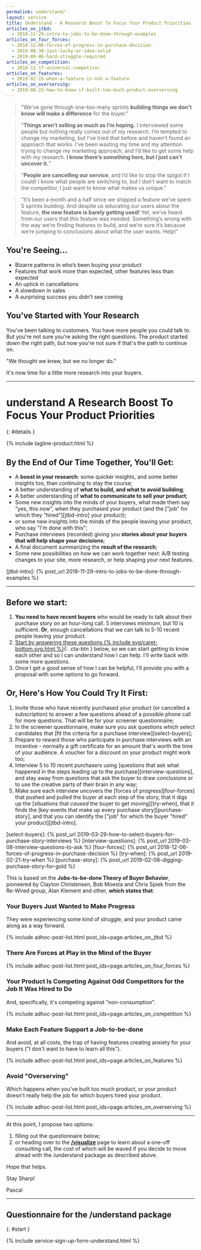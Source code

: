 ```yaml
---
permalink: understand/
layout: service
title: Understand - A Research Boost To Focus Your Product Priorities
articles_on_jtbd:
  - 2018-11-29-intro-to-jobs-to-be-done-through-examples
articles_on_four_forces:
  - 2018-12-06-forces-of-progress-in-purchase-decision
  - 2019-08-30-just-lucky-or-idea-solid
  - 2019-09-06-hard-struggle-required
articles_on_competition:
  - 2018-12-17-universal-competitor
articles_on_features: 
  - 2019-02-15-when-a-feature-is-not-a-feature
articles_on_overserving:
  - 2019-08-23-how-to-know-if-built-too-much-product-overserving
---
```


<div class="pitch-lead-up" markdown="1">

<div class="situation-quotes" markdown="1">

> "We've gone through one-too-many sprints **building things we don't know will make a difference** for the buyer."

> "**Things aren’t selling as much as I’m hoping.** I interviewed some people but nothing really comes out of my research. I’m tempted to change my marketing, but I’ve tried that before and haven’t found an approach that works. I’ve been wasting my time and my attention trying to change my marketing approach, and I’d like to get some help with my research. **I know there’s something here, but I just can’t uncover it.**"

</div>

<div class="pitch-lead-up-block" markdown="1">
<div class="situation-quotes" markdown="1">

> "**People are cancelling our service**, and I’d like to stop the spigot if I could! I know what people are switching to, but I don’t want to match the competitor, I just want to know what makes us unique."

> "It’s been a month and a half since we shipped a feature we’ve spent 5 sprints building. And despite us educating our users about the feature, **the new feature is barely getting used!** Yet, we’ve heard from our users that this feature was needed. Something’s wrong with the way we’re finding features to build, and we’re sure it’s because we’re jumping to conclusions about what the user wants. Help!"

</div>
</div>

<div class="pitch-lead-up-block" markdown="1">

## You're Seeing...

* Bizarre patterns in who’s been buying your product
* Features that work more than expected, other features less than expected
* An uptick in cancellations
* A slowdown in sales
* A surprising success you didn’t see coming

## You've Started with Your Research

You've been talking to customers. You have more people you could talk to. But you're not sure you're asking the right questions. The product started down the right path, but now you're not sure if that's the path to continue on.

"We thought we knew, but we no longer do."

</div>

<div class="pitch-lead-up-block" markdown="1">

It's now time for a little more research into your buyers.

</div>

</div>

---

<div class="pitch-solution" markdown="1">

# <span class="service-slug">understand</span> A Research Boost To Focus Your Product Priorities
{: #details }

<div class="tagline pitch-solution-tagline push-down" markdown="1">
{% include tagline-product.html %}
</div>

## By the End of Our Time Together, You'll Get:

* A **boost in your research**: some quicker insights, and some better insights too, than continuing to stay the course;
* A better understanding of **what to build, and what to avoid building**;
* A better understanding of **what to communicate to sell your product**;
* Some new insights into the minds of your buyers, what made them say "yes, this now", when they purchased your product (and the ["job" for which they "hired"][jtbd-intro] your product);
* or some new insights into the minds of the people leaving your product, who say "I'm done with this";
* Purchase interviews (recorded) giving you **stories about your buyers that will help shape your decisions**;
* A final document summarizing the **result of the research**;
* Some new possibilities on how we can work together next: A/B testing changes to your site, more research, or help shaping your next features.

[jtbd-intro]: {% post_url 2018-11-29-intro-to-jobs-to-be-done-through-examples %}

</div>

---

## Before we start:

1. **You need to have recent buyers** who would be ready to talk about their purchase story on an hour-long call. 5 interviews minimum, but 10 is sufficient. **Or**, enough cancellations that we can talk to 5-10 recent people leaving your product.
2. [Start by answering these questions {% include svg/caret-bottom.svg.html %}](#start){: .cta-btn }  below, so we can start getting to know each other and so I can understand how I can help. I'll write back with some more questions.
3. Once I get a good sense of how I can be helpful, I'll provide you with a proposal with some options to go forward.

[twitter]: https://twitter.com/pascallaliberte

## Or, Here's How You Could Try It First:

1. Invite those who have recently purchased your product (or cancelled a subscription) to answer a few questions ahead of a possible phone call for more questions. That will be for your screener questionnaire;
2. In the screener questionnaire, make sure you ask questions which select candidates that [fit the criteria for a purchase interview][select-buyers];
3. Prepare to reward those who participate in purchase interviews with an incentive - normally a gift certificate for an amount that's worth the time of your audience. A voucher for a discount on your product might work too;
4. Interview 5 to 10 recent purchasers using [questions that ask what happened in the steps leading up to the purchase][interview-questions], and stay away from questions that ask the buyer to draw conclusions or to use the creative parts of their brain in any way;
5. Make sure each interview uncovers the [forces of progress][four-forces] that pushed and pulled the buyer at each step of the story, that it digs up the [situations that _caused_ the buyer to get moving][try-when], that it finds the [key events that make up every purchase story][purchase-story], and that you can identify the ["job" for which the buyer "hired" your product][jtbd-intro].

[select-buyers]: {% post_url 2019-03-29-how-to-select-buyers-for-purchase-story-interviews %}
[interview-questions]: {% post_url 2019-03-08-interview-questions-to-ask %}
[four-forces]: {% post_url 2018-12-06-forces-of-progress-in-purchase-decision %}
[try-when]: {% post_url 2019-02-21-try-when %}
[purchase-story]: {% post_url 2019-02-08-digging-purchase-story-for-gold %}

This is based on the **Jobs-to-be-done Theory of Buyer Behavior**, pioneered by Clayton Christensen, Bob Moesta and Chris Spiek from the Re-Wired group, Alan Klement and other, **which states that**:

### Your Buyers Just Wanted to Make Progress

They were experiencing some kind of struggle, and your product came along as a way forward.

  {% include adhoc-post-list.html post_ids=page.articles_on_jtbd %}

### There Are Forces at Play in the Mind of the Buyer

  {% include adhoc-post-list.html post_ids=page.articles_on_four_forces %}

### Your Product Is Competing Against Odd Competitors for the Job It Was Hired to Do

And, specifically, it's competing against "non-consumption".

  {% include adhoc-post-list.html post_ids=page.articles_on_competition %}
  
### Make Each Feature Support a Job-to-be-done

And avoid, at all costs, the trap of having features creating anxiety for your buyers ("I don't want to have to learn all this").

  {% include adhoc-post-list.html post_ids=page.articles_on_features %}

### Avoid "Overserving"

Which happens when you've built too much product, or your product doesn't really help the job for which buyers hired your product.

  {% include adhoc-post-list.html post_ids=page.articles_on_overserving %}

---

At this point, I propose two options: 

1. filling out the questionnaire below;
2. or heading over to the **[/visualize](/visualize)** page to learn about a one-off consulting call, the cost of which will be waved if you decide to move ahead with the /understand package as described above.

Hope that helps.

Stay Sharp!

Pascal

---

## Questionnaire for the /understand package
{: #start }

{% include service-sign-up-form-understand.html %}
